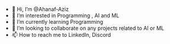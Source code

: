 - 👋 Hi, I’m @Ahanaf-Aziz
- 👀 I’m interested in Programming , AI and ML 
- 🌱 I’m currently learning Programming 
- 💞️ I’m looking to collaborate on any projects related to AI or ML 
- 📫 How to reach me to LinkedIn, Discord 

<!---
Ahanaf-Aziz/Ahanaf-Aziz is a ✨ special ✨ repository because its `README.md` (this file) appears on your GitHub profile.
You can click the Preview link to take a look at your changes.
--->
